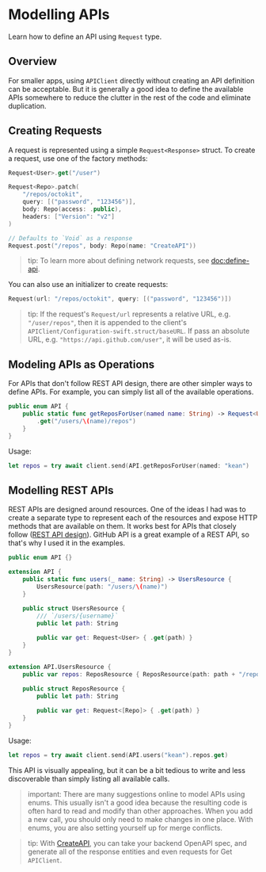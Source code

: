 # Modelling APIs

Learn how to define an API using ``Request`` type.

## Overview

For smaller apps, using ``APIClient`` directly without creating an API definition can be acceptable. But it is generally a good idea to define the available APIs somewhere to reduce the clutter in the rest of the code and eliminate duplication.

## Creating Requests

A request is represented using a simple `Request<Response>` struct. To create a request, use one of the factory methods:

```swift
Request<User>.get("/user")

Request<Repo>.patch(
    "/repos/octokit",
    query: [("password", "123456")],
    body: Repo(access: .public),
    headers: ["Version": "v2"]
)

// Defaults to `Void` as a response
Request.post("/repos", body: Repo(name: "CreateAPI"))
```

> tip: To learn more about defining network requests, see <doc:define-api>.

You can also use an initializer to create requests:

```swift
Request(url: "/repos/octokit", query: [("password", "123456")])
```

> tip: If the request's ``Request/url`` represents a relative URL, e.g. `"/user/repos"`, then it is appended to the client's ``APIClient/Configuration-swift.struct/baseURL``. If pass an absolute URL, e.g. `"https://api.github.com/user"`, it will be used as-is.

## Modeling APIs as Operations

For APIs that don't follow REST API design, there are other simpler ways to define APIs. For example, you can simply list all of the available operations.

```swift
public enum API {
    public static func getReposForUser(named name: String) -> Request<User> {
        .get("/users/\(name)/repos")
    }
}
```

Usage:

```swift
let repos = try await client.send(API.getReposForUser(named: "kean")
```

## Modelling REST APIs

REST APIs are designed around resources. One of the ideas I had was to create a separate type to represent each of the resources and expose HTTP methods that are available on them. It works best for APIs that closely follow ([REST API design](https://docs.microsoft.com/en-us/azure/architecture/best-practices/api-design)). GitHub API is a great example of a REST API, so that's why I used it in the examples.

```swift
public enum API {}

extension API {
    public static func users(_ name: String) -> UsersResource {
        UsersResource(path: "/users/\(name)")
    }
    
    public struct UsersResource {
        /// `/users/{username}`
        public let path: String

        public var get: Request<User> { .get(path) }
    }
}

extension API.UsersResource {
    public var repos: ReposResource { ReposResource(path: path + "/repos") }
    
    public struct ReposResource {
        public let path: String

        public var get: Request<[Repo]> { .get(path) }
    }
}
```

Usage:

```swift
let repos = try await client.send(API.users("kean").repos.get)
```

This API is visually appealing, but it can be a bit tedious to write and less discoverable than simply listing all available calls.

> important: There are many suggestions online to model APIs using enums. This usually isn't a good idea because the resulting code is often hard to read and modify than other approaches. When you add a new call, you should only need to make changes in one place. With enums, you are also setting yourself up for merge conflicts.

> tip: With [CreateAPI](https://github.com/kean/CreateAPI), you can take your backend OpenAPI spec, and generate all of the response entities and even requests for Get ``APIClient``.
